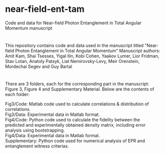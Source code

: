 # near-field-ent-tam
Code and data for Near-field Photon Entanglement in Total Angular Momentum manuscript
#
This repository contains code and data used in the manuscript titled "Near-field Photon Entanglement in Total Angular Momentum"
Manuscript authors: Amit Kam, Shai Tsesses, Yigal Ilin, Kobi Cohen, Yaakov Lumer, Lior Fridman, Stav Lotan, Anatoly Patsyk, Liat Nemirovsky-Levy, Meir Orenstein, Mordechai Segev and Guy Bartal 
#
There are 3 folders, each for the corresponding part in the manuscript: Figure 3, Figure 4 and Supplementary Material. Below are the contents of each folder:  

Fig3/Code: Matlab code used to calculate correlations & distribution of correlations.  
Fig3/Data: Experimental data in Matlab format.  
Fig4/Code: Python code used to calculate the fidelity between the predicted and experimentally obtained density matrix, including error analysis using bootstrapping.  
Fig4/Data: Experimental data in Matlab format.  
Supplementary: Python code used for numerical analysis of EPR and entanglement witness criterias.
